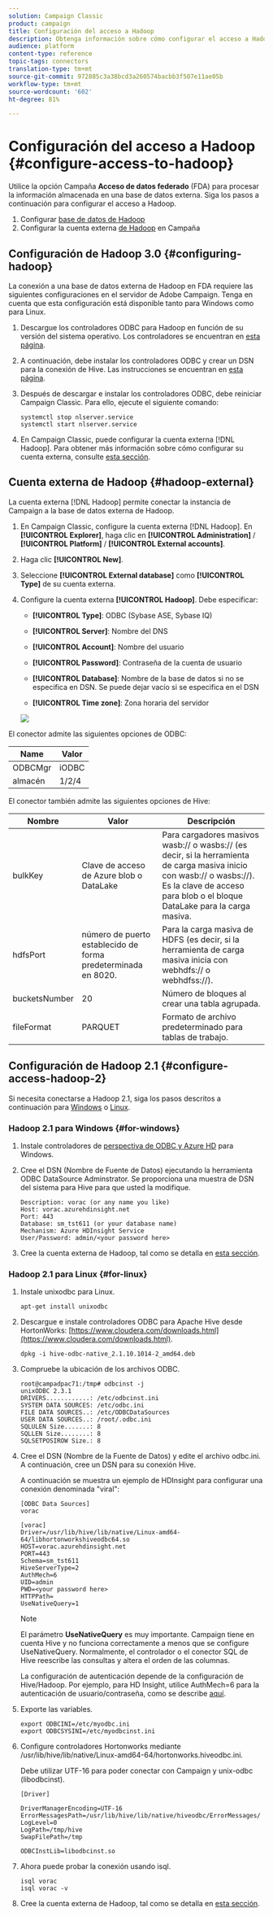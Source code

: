 ```yaml
---
solution: Campaign Classic
product: campaign
title: Configuración del acceso a Hadoop
description: Obtenga información sobre cómo configurar el acceso a Hadoop en FDA
audience: platform
content-type: reference
topic-tags: connectors
translation-type: tm+mt
source-git-commit: 972885c3a38bcd3a260574bacbb3f507e11ae05b
workflow-type: tm+mt
source-wordcount: '602'
ht-degree: 81%

---
```



# Configuración del acceso a Hadoop {#configure-access-to-hadoop}

Utilice la opción Campaña **Acceso de datos federado** (FDA) para procesar la información almacenada en una base de datos externa. Siga los pasos a continuación para configurar el acceso a Hadoop.

1. Configurar [base de datos de Hadoop](#configuring-hadoop)
1. Configurar la cuenta externa [de Hadoop](#hadoop-external) en Campaña

## Configuración de Hadoop 3.0 {#configuring-hadoop}

La conexión a una base de datos externa de Hadoop en FDA requiere las siguientes configuraciones en el servidor de Adobe Campaign. Tenga en cuenta que esta configuración está disponible tanto para Windows como para Linux.

1. Descargue los controladores ODBC para Hadoop en función de su versión del sistema operativo. Los controladores se encuentran en [esta página](https://www.cloudera.com/downloads.html).

1. A continuación, debe instalar los controladores ODBC y crear un DSN para la conexión de Hive. Las instrucciones se encuentran en [esta página](https://docs.cloudera.com/documentation/other/connectors/hive-odbc/2-6-5/Cloudera-ODBC-Driver-for-Apache-Hive-Install-Guide.pdf).

1. Después de descargar e instalar los controladores ODBC, debe reiniciar Campaign Classic. Para ello, ejecute el siguiente comando:

   ```
   systemctl stop nlserver.service
   systemctl start nlserver.service
   ```

1. En Campaign Classic, puede configurar la cuenta externa [!DNL Hadoop]. Para obtener más información sobre cómo configurar su cuenta externa, consulte [esta sección](#hadoop-external).

## Cuenta externa de Hadoop {#hadoop-external}

La cuenta externa [!DNL Hadoop] permite conectar la instancia de Campaign a la base de datos externa de Hadoop.

1. En Campaign Classic, configure la cuenta externa [!DNL Hadoop]. En **[!UICONTROL Explorer]**, haga clic en **[!UICONTROL Administration]** / **[!UICONTROL Platform]** / **[!UICONTROL External accounts]**.

1. Haga clic **[!UICONTROL New]**.

1. Seleccione **[!UICONTROL External database]** como **[!UICONTROL Type]** de su cuenta externa.

1. Configure la cuenta externa **[!UICONTROL Hadoop]**. Debe especificar:

   * **[!UICONTROL Type]**: ODBC (Sybase ASE, Sybase IQ)

   * **[!UICONTROL Server]**: Nombre del DNS

   * **[!UICONTROL Account]**: Nombre del usuario

   * **[!UICONTROL Password]**: Contraseña de la cuenta de usuario

   * **[!UICONTROL Database]**: Nombre de la base de datos si no se especifica en DSN. Se puede dejar vacío si se especifica en el DSN

   * **[!UICONTROL Time zone]**: Zona horaria del servidor

   ![](assets/hadoop3.png)

El conector admite las siguientes opciones de ODBC:

| Name | Valor |
|---|---|
| ODBCMgr | iODBC |
| almacén | 1/2/4 |

El conector también admite las siguientes opciones de Hive:

| Nombre | Valor | Descripción |
|---|---|---|
| bulkKey | Clave de acceso de Azure blob o DataLake | Para cargadores masivos wasb:// o wasbs:// (es decir, si la herramienta de carga masiva inicio con wasb:// o wasbs://). <br>Es la clave de acceso para blob o el bloque DataLake para la carga masiva. |
| hdfsPort | número de puerto <br>establecido de forma predeterminada en 8020. | Para la carga masiva de HDFS (es decir, si la herramienta de carga masiva inicia con webhdfs:// o webhdfss://). |
| bucketsNumber | 20 | Número de bloques al crear una tabla agrupada. |
| fileFormat | PARQUET | Formato de archivo predeterminado para tablas de trabajo. |


## Configuración de Hadoop 2.1 {#configure-access-hadoop-2}

Si necesita conectarse a Hadoop 2.1, siga los pasos descritos a continuación para [Windows](#for-windows) o [Linux](#for-linux).

### Hadoop 2.1 para Windows {#for-windows}

1. Instale controladores de [perspectiva de ODBC y Azure HD](https://www.microsoft.com/en-us/download/details.aspx?id=40886) para Windows.
1. Cree el DSN (Nombre de Fuente de Datos) ejecutando la herramienta ODBC DataSource Adminstrator. Se proporciona una muestra de DSN del sistema para Hive para que usted la modifique.

   ```
   Description: vorac (or any name you like)
   Host: vorac.azurehdinsight.net
   Port: 443
   Database: sm_tst611 (or your database name)
   Mechanism: Azure HDInsight Service
   User/Password: admin/<your password here>
   ```

1. Cree la cuenta externa de Hadoop, tal como se detalla en [esta sección](#hadoop-external).

### Hadoop 2.1 para Linux {#for-linux}

1. Instale unixodbc para Linux.

   ```
   apt-get install unixodbc
   ```

1. Descargue e instale controladores ODBC para Apache Hive desde HortonWorks: [https://www.cloudera.com/downloads.html](https://www.cloudera.com/downloads.html).

   ```
   dpkg -i hive-odbc-native_2.1.10.1014-2_amd64.deb
   ```

1. Compruebe la ubicación de los archivos ODBC.

   ```
   root@campadpac71:/tmp# odbcinst -j
   unixODBC 2.3.1
   DRIVERS............: /etc/odbcinst.ini
   SYSTEM DATA SOURCES: /etc/odbc.ini
   FILE DATA SOURCES..: /etc/ODBCDataSources
   USER DATA SOURCES..: /root/.odbc.ini
   SQLULEN Size.......: 8
   SQLLEN Size........: 8
   SQLSETPOSIROW Size.: 8
   ```

1. Cree el DSN (Nombre de la Fuente de Datos) y edite el archivo odbc.ini. A continuación, cree un DSN para su conexión Hive.

   A continuación se muestra un ejemplo de HDInsight para configurar una conexión denominada &quot;viral&quot;:

   ```
   [ODBC Data Sources]
   vorac 
   
   [vorac]
   Driver=/usr/lib/hive/lib/native/Linux-amd64-64/libhortonworkshiveodbc64.so
   HOST=vorac.azurehdinsight.net
   PORT=443
   Schema=sm_tst611
   HiveServerType=2
   AuthMech=6
   UID=admin
   PWD=<your password here>
   HTTPPath=
   UseNativeQuery=1
   ```

   >[!NOTE]
   >
   >El parámetro **UseNativeQuery** es muy importante. Campaign tiene en cuenta Hive y no funciona correctamente a menos que se configure UseNativeQuery. Normalmente, el controlador o el conector SQL de Hive reescribe las consultas y altera el orden de las columnas.

   La configuración de autenticación depende de la configuración de Hive/Hadoop. Por ejemplo, para HD Insight, utilice AuthMech=6 para la autenticación de usuario/contraseña, como se describe [aquí](https://www.simba.com/products/Spark/doc/ODBC_InstallGuide/unix/content/odbc/hi/configuring/authenticating/azuresvc.htm).

1. Exporte las variables.

   ```
   export ODBCINI=/etc/myodbc.ini
   export ODBCSYSINI=/etc/myodbcinst.ini
   ```

1. Configure controladores Hortonworks mediante /usr/lib/hive/lib/native/Linux-amd64-64/hortonworks.hiveodbc.ini.

   Debe utilizar UTF-16 para poder conectar con Campaign y unix-odbc (libodbcinst).

   ```
   [Driver]
   
   DriverManagerEncoding=UTF-16
   ErrorMessagesPath=/usr/lib/hive/lib/native/hiveodbc/ErrorMessages/
   LogLevel=0
   LogPath=/tmp/hive
   SwapFilePath=/tmp
   
   ODBCInstLib=libodbcinst.so
   ```

1. Ahora puede probar la conexión usando isql.

   ```
   isql vorac
   isql vorac -v
   ```

1. Cree la cuenta externa de Hadoop, tal como se detalla en [esta sección](#hadoop-external).

